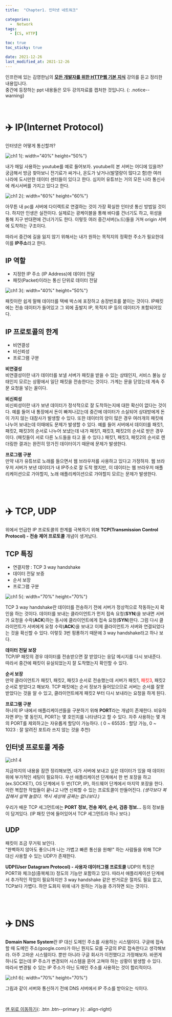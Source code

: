```yaml
---
title:  "Chapter1. 인터넷 네트워크" 

categories:
  -  Network
tags:
  - [CS, HTTP]

toc: true
toc_sticky: true

date: 2021-12-26
last_modified_at: 2021-12-26
---
```


인프런에 있는 김영한님의 **[모든 개발자를 위한 HTTP웹 기본 지식](https://www.inflearn.com/course/http-%EC%9B%B9-%EB%84%A4%ED%8A%B8%EC%9B%8C%ED%81%AC/dashboard)** 강의를 듣고 정리한 내용입니다.<br>
중간에 등장하는 ppt 내용들은 모두 강의자료를 캡처한 것입니다.
{: .notice--warning}

<br>

# ✈️ IP(Internet Protocol)

인터넷은 어떻게 통신할까?

![ch1 1](https://user-images.githubusercontent.com/96368476/147409039-493f7ba6-43e3-4ca4-bd7c-174c07327d97.png){: width="40%" height="50%"}

내가 매일 사용하는 youtube를 예로 들어보자. youtube의 본 서버는 어디에 있을까? 궁금해서 방금 찾아보니 전기료가 싸거나, 온도가 낮거나(발열량이 많다고 함)한 여러 나라에 도시만한 데이터 센터들이 있다고 한다. 심지어 유튜브는 거의 모든 나라 통신사에 캐시서버를 가지고 있다고 한다. 

![ch1 2](https://user-images.githubusercontent.com/96368476/147409049-43ffde13-7ccc-456b-a93d-967a43589c36.png){: width="60%" height="60%"}

아무튼 내 pc를 서버에 다이렉트로 연결하는 것이 가장 확실한 인터넷 통신 방법일 것이다. 하지만 인생은 실전이다. 
실제로는 광케이블을 통해 바다를 건너기도 하고, 위성을 통해 지구 반대편에 건너가기도 한다. 이렇듯 여러 중간서버(노드)들을 거쳐 origin 서버에 도착하는 구조이다.

 따라서 중간에 길을 잃지 않기 위해서는 내가 원하는 목적지의 정확한 주소가 필요한데 이를 **IP주소**라고 한다.



## IP 역할
- 지정한 IP 주소 (IP Address)에 데이터 전달
- 패킷(Packet)이라는 통신 단위로 데이터 전달

![ch1 3](https://user-images.githubusercontent.com/96368476/147409421-515ff319-d324-4473-b8b6-bc3fe2db90e6.png){: width="40%" height="50%"}


패킷이란 쉽게 말해 데이터를 택배 박스에 포장하고 송장번호를 붙이는 것이다. IP패킷에는 전송 데이터가 들어있고 그 외에 출발지 IP, 목적지 IP 등의 데이터가 포함되어있다.


## IP 프로토콜의 한계
- 비연결성
- 비신뢰성
- 프로그램 구분

**비연결성** <br>
비연결성이란 내가 데이터를 보낼 서버가 패킷을 받을 수 있는 상태인지, 서비스 불능 상태인지 모르는 상황에서 일단 패킷을 전송한다는 것이다. 가계는 문을 닫았는데 계속 주문 요청을 넣는 꼴이다.


**비신뢰성** <br>
비신뢰성이란 내가 보낸 데이터가 정삭적으로 잘 도착하는지에 대한 확신이 없다는 것이다. 
예를 들어 내 통장에서 돈이 빠져나갔는데 중간에 데이터가 소실되어 상대방에게 돈이 가지 않는 대참사가 발생할 수 있다.
또한 데이터의 양이 많은 경우 여러개의 패킷에 나누어 보내는데 이때에도 문제가 발생할 수 있다.
예를 들어 서버에서 데이터를 패킷1, 패킷2, 패킷3의 순서로 나누어 보냈는데 내가 패킷1, 패킷3, 패킷2의 순서로 받은 경우이다. (패킷들이 서로 다른 노드들을 타고 올 수 있다.) 패킷1, 패킷3, 패킷2의 순서로 렌더링한 결과는 완전히 망가진 데이터이기 때문에 문제가 발생한다.


**프로그램 구분** <br>
만약 내가 유튜브로 노래를 들으면서 웹 브라우저를 사용하고 있다고 가정하자.
웹 브라우저 서버가 보낸 데이터가 내 IP주소로 잘 도착 했지만, 이 데이터는 웹 브라우저 애플리케이션으로 가야할지, 노래 애플리케이션으로 가야할지 모르는 문제가 발생한다.

<br>
<br>


# ✈️ TCP, UDP

위에서 언급한 IP 프로토콜의 한계를 극복하기 위해 **TCP(Transmission Control Protocol) - 전송 제어 프로토콜** 개념이 생겨났다.

## TCP 특징
- 연결지향 : TCP 3 way handshake
- 데이터 전달 보증
- 순서 보장
- 프로그램 구분

![ch1 5](https://user-images.githubusercontent.com/96368476/147412125-d30f4298-3ce9-4040-a217-28d1294c183b.png){: width="70%" height="70%"}

TCP 3 way handshake란 데이터를 전송하기 전에 서버가 정상적으로 작동하는지 확인을 하는 것이다. 데이터를 보내는 클라이언트가 먼저 접속 요청(**SYN**)을 보내면 서버가 요청을 수락(**ACK**)하는 동시에 클라이언트에게 접속 요청(**SYN**)한다. 그럼 다시 클라이언트가 서버에게 요청 수락(**ACK**)을 보내고 이제 클라이언트가 서버와 연결되었다는 것을 확신할 수 있다. 이렇듯 3번 핑퐁하기 때문에 3 way handshake라고 하나 보다. 


**데이터 전달 보장** <br>
TCP/IP 패킷의 경우 데이터를 전송받으면 잘 받았다는 응답 메시지를 다시 보내준다. 따라서 중간에 패킷이 유실되었는지 잘 도착했는지 확인할 수 있다.


**순서 보장** <br>
만약 클라이언트가 패킷1, 패킷2, 패킷3 순서로 전송했는데 서버가 패킷1, <span style="color:red">패킷3</span>, 패킷2 순서로 받았다고 해보자.
TCP 패킷에는 순서 정보가 들어있으므로 서버는 순서를 잘못 받았다는 것을 알 수 있고, 클라이언트에게 패킷2 부터 다시 보내라는 요청을 하게 된다.


**프로그램 구분** <br>
하나의 IP 내에서 애플리케이션들을 구분하기 위해 **PORT**라는 개념이 존재한다. 비유하자면 IP는 몇 동인지, PORT는 몇 호인지를 나타낸다고 할 수 있다. 자주 사용하는 몇 개의 PORT를 제외하고는 자유롭게 할당이 가능하다.
( 0 ~ 65535 : 할당 가능, 0 ~ 1023 : 잘 알려진 포트라 쓰지 않는 것을 추천)

## 인터넷 프로토콜 계층

![ch1 4](https://user-images.githubusercontent.com/96368476/147412519-0785b886-7948-4bfc-84a9-ba67ab3c8a4f.png)

지금까지의 내용을 잠깐 정리해보면, 내가 서버에 보내고 싶은 데이터가 있을 때 데이터 위에 부가적인 세팅이 필요하다. 우선 애플리케이션 단계에서 한 번 포장을 하고(ex.SOCKET), OS 단계에서 두 번(TCP, IP), 하드웨어 단계에서 마지막 포장을 한다. 이런 복잡한 작업들이 끝나고 나면 신뢰할 수 있는 프로토콜이 만들어진다. 
*(생각보다 복잡해서 살짝 놀랐다. 역시 세상에 공짜는 없나보다.)*

우리가 배운 TCP 세그먼트에는 **PORT 정보, 전송 제어, 순서, 검증 정보...** 등의 정보들이 담겨있다.
(IP 패킷 안에 들어있어서 TCP 세그먼트라 하나 보다.)


## UDP
패킷이 조금 무거워 보인다.<br>
"완벽하지 않아도 좋으니까 나는 가볍고 빠른 통신을 원해!" 하는 사람들을 위해 TCP 대신 사용할 수 있는 UDP가 존재한다.

**UDP(User Datagram Protocol) - 사용자 데이터그램 프로토콜**
UDP의 특징은 PORT와 체크섬(중복체크) 정도의 기능만 포함하고 있다.
따라서 애플리케이션 단계에서 추가적인 작업이 필요하지만 3 way handshake 같은 번거로운 절차도 필요 없고, TCP보다 가볍다. 하얀 도화지 위에 내가 원하는 기능을 추가하면 되는 것이다.

<br>
<br>


# ✈️ DNS 
**Domain Name System**란 IP 대신 도메인 주소를 사용하는 시스템이다. 
구글에 접속할 때 도메인 주소(google.com)가 아닌 뭔지도 모를 구글의 IP로 접속한다고 생각해보라. 아주 고마운 시스템이다.
뿐만 아니라 구글 회사가 이전했다고 가정해보자. 바뀐게 하나도 없는데 IP 주소가 변경되어 시스템을 뜯어 고쳐야 하는 상황이 발생할 수 있다. 따라서 변경될 수 있는 IP 주소가 아닌 도메인 주소를 사용하는 것이 합리적이다.

![ch1 6](https://user-images.githubusercontent.com/96368476/147413537-6a1368ef-8079-4fa5-a990-29d22f227c69.png){: width="70%" height="70%"}

그림과 같이 서버와 통신하기 전에 DNS 서버에서 IP 주소를 받아오는 식이다.

<br>

[맨 위로 이동하기](#){: .btn .btn--primary }{: .align-right}